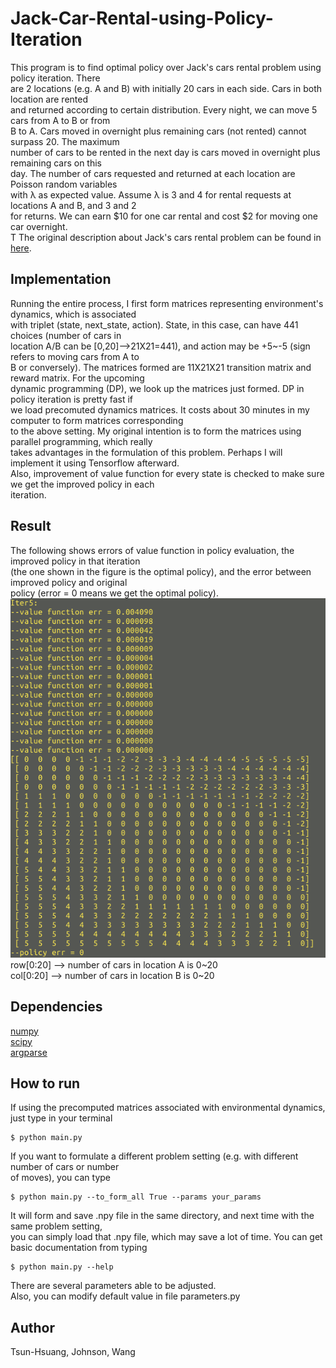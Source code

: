 # Jack-Car-Rental-using-Policy-Iteration
This program is to find optimal policy over Jack's cars rental problem using policy iteration. There <br />
are 2 locations (e.g. A and B) with initially 20 cars in each side. Cars in both location are rented <br />
and returned according to certain distribution. Every night, we can move 5 cars from A to B or from <br />
B to A. Cars moved in overnight plus remaining cars (not rented) cannot surpass 20. The maximum <br />
number of cars to be rented in the next day is cars moved in overnight plus remaining cars on this <br />
day. The  number  of  cars  requested  and  returned  at each location are Poisson random variables <br />
with λ as expected value. Assume λ is 3 and 4 for rental requests at locations A and B, and 3 and 2 <br />
for returns. We can earn $10 for one car rental and cost $2 for moving one car overnight. <br />T
The original description about Jack's cars rental problem can be found in [here](https://webdocs.cs.ualberta.ca/~sutton/book/the-book.html).

## Implementation
Running the entire process, I first form matrices representing environment's dynamics, which is associated <br />
with triplet (state, next_state, action). State, in this case, can have 441 choices (number of cars in <br />
location A/B can be [0,20]-->21X21=441), and action may be +5~-5 (sign refers to moving cars from A to <br />
B or conversely). The matrices formed are 11X21X21 transition matrix and reward matrix. For the upcoming <br />
dynamic programming (DP), we look up the matrices just formed. DP in policy iteration is pretty fast if <br />
we load precomuted dynamics matrices. It costs about 30 minutes in my computer to form matrices corresponding <br />
to the above setting. My original intention is to form the matrices using parallel programming, which really <br />
takes advantages in the formulation of this problem. Perhaps I will implement it using Tensorflow afterward. <br />
Also, improvement of value function for every state is checked to make sure we get the improved policy in each <br />
iteration.

## Result
The following shows errors of value function in policy evaluation, the improved policy in that iteration <br />
(the one shown in the figure is the optimal policy), and the error between improved policy and original <br />
policy (error = 0 means we get the optimal policy). <br />
![alt tag](https://github.com/TsunHsuang-Wang/Jack-Car-Rental-using-Policy-Iteration/blob/master/img/result.png) <br />
row[0:20] --> number of cars in location A is 0~20 <br />
col[0:20] --> number of cars in location B is 0~20 <br />

## Dependencies
[numpy](http://www.numpy.org)<br />
[scipy](http://www.scipy.org)<br />
[argparse](https://docs.python.org/3/library/argparse.html)<br />

## How to run
If using the precomputed matrices associated with environmental dynamics, just type in your terminal <br />
```
$ python main.py
```
If you want to formulate a different problem setting (e.g. with different number of cars or number <br /> 
of moves), you can type <br />
```
$ python main.py --to_form_all True --params your_params
```
It will form and save .npy file in the same directory, and next time with the same problem setting, <br />
you can simply load that .npy file, which may save a lot of time.
You can get basic documentation from typing <br />
```
$ python main.py --help
```
There are several parameters able to be adjusted. <br />
Also, you can modify default value in file parameters.py <br />

## Author
Tsun-Hsuang, Johnson, Wang
